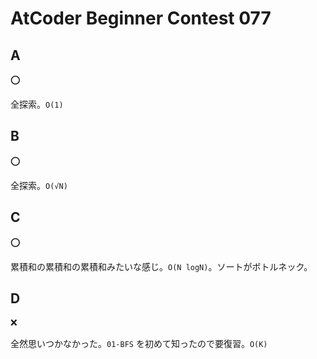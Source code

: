 # AtCoder Beginner Contest 077

## A

:o:

全探索。`O(1)`

## B

:o:

全探索。`O(√N)`

## C

:o:

累積和の累積和の累積和みたいな感じ。`O(N logN)`。ソートがボトルネック。

## D

:x:

全然思いつかなかった。`01-BFS` を初めて知ったので要復習。`O(K)`
